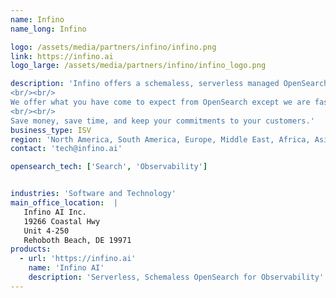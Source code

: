 ```yaml
---
name: Infino
name_long: Infino

logo: /assets/media/partners/infino/infino.png
link: https://infino.ai
logo_large: /assets/media/partners/infino/infino_logo.png

description: 'Infino offers a schemaless, serverless managed OpenSearch service. Founded by former AWS OpenSearch engineers, we have replaced Lucene with a next-gen proprietary engine optimized for Observability use cases and internal developer platforms. 
<br/><br/>
We offer what you have come to expect from OpenSearch except we are faster and with more observability features. Store logs, metrics, traces, code, tickets, etc. in one index. Query all your data at once via languages you already know: Natural language, Query DSL, PromQL, SQL, PPL, etc. Ask questions you simply could not ask with Lucene. Scale and manage your data more simply: No snapshots, no mapping explosions, no slow aggregations, and no cluster management.
<br/><br/>
Save money, save time, and keep your commitments to your customers.'
business_type: ISV
region: 'North America, South America, Europe, Middle East, Africa, Asia Pacific, Australia'
contact: 'tech@infino.ai'

opensearch_tech: ['Search', 'Observability']


industries: 'Software and Technology'
main_office_location:  |
   Infino AI Inc.
   19266 Coastal Hwy
   Unit 4-250
   Rehoboth Beach, DE 19971
products:
  - url: 'https://infino.ai'
    name: 'Infino AI'
    description: 'Serverless, Schemaless OpenSearch for Observability'
---
```

